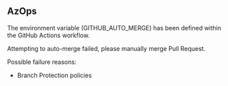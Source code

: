 ## AzOps

The environment variable (GITHUB_AUTO_MERGE) has been defined within the GitHub Actions workflow.

Attempting to auto-merge failed, please manually merge Pull Request.

Possible failure reasons:

- Branch Protection policies
